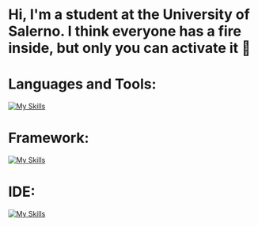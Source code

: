 # Hi, I'm a student at the University of Salerno. I think everyone has a fire inside, but only you can activate it 👋  
<!--
**CiaoMiChiamoFrank/CiaoMiChiamoFrank** is a ✨ _special_ ✨ repository because its `README.md` (this file) appears on your GitHub profile.

Here are some ideas to get you started:

- 🔭 I’m currently working on ...
- 🌱 I’m currently learning ...
- 👯 I’m looking to collaborate on ...
- 🤔 I’m looking for help with ...
- 💬 Ask me about ...
- 📫 How to reach me: ...
- 😄 Pronouns: ...
- ⚡ Fun fact: ...
-->

# **Languages and Tools:**  
[![My Skills](https://skillicons.dev/icons?i=js,html,css,c,cpp,cs,java,mysql,mongodb,py,solidity)](https://skillicons.dev)

# **Framework:**  
[![My Skills](https://skillicons.dev/icons?i=flask,react)](https://skillicons.dev)

# **IDE:**  
[![My Skills](https://skillicons.dev/icons?i=pycharm,vscode,eclipse,idea)](https://skillicons.dev)
